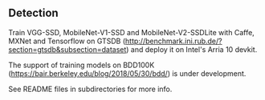 ## Detection
Train VGG-SSD, MobileNet-V1-SSD and MobileNet-V2-SSDLite with Caffe, MXNet and Tensorflow on GTSDB (http://benchmark.ini.rub.de/?section=gtsdb&subsection=dataset) and deploy it on Intel's Arria 10 devkit. 

The support of training models on BDD100K (https://bair.berkeley.edu/blog/2018/05/30/bdd/) is under development.

See README files in subdirectories for more info.
